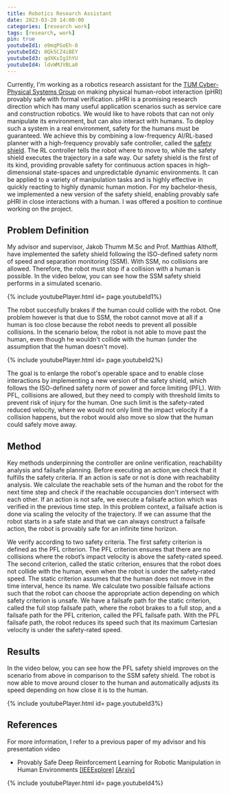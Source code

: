 ```yaml
---
title: Robotics Research Assistant
date: 2023-03-20 14:00:00
categories: [research work]
tags: [research, work]   
pin: true  
youtubeId1: o9mqPGoEh-8
youtubeId2: 8Qk5CZ4iBEY
youtubeId3: qdXKxIg1hYU
youtubeId4: ldvWMJVBLa0
---
```


Currently, I'm working as a robotics research assistant for the [TUM Cyber-Physical Systems Group](https://www.ce.cit.tum.de/air/people/prof-dr-ing-matthias-althoff/) on making physical human-robot interaction (pHRI) provably safe with formal verification. pHRI is a promising research direction which has many useful application scenarios such as service care and construction robotics. We would like to have robots that can not only manipulate its environment, but can also interact with humans. To deploy such a system in a real environment, safety for the humans must be guaranteed. We achieve this by combining a low-frequency AI/RL-based planner with a high-frequency provably safe controller, called the [safety shield](https://github.com/JakobThumm/sara-shield). The RL controller tells the robot where to move to, while the safety shield executes the trajectory in a safe way. Our safety shield is the first of its kind, providing provable safety for continuous action spaces in high-dimensional state-spaces and unpredictable dynamic environments. It can be applied to a variety of manipulation tasks and is highly effective in quickly reacting to highly dynamic human motion. For my bachelor-thesis, we implemented a new version of the safety shield, enabling provably safe pHRI in close interactions with a human. I was offered a position to continue working on the project.

## Problem Definition

My advisor and supervisor, Jakob Thumm M.Sc and Prof. Matthias Althoff, have implemented the safety shield following the ISO-defined safety norm of speed and separation monitoring (SSM). With SSM, no collisions are allowed. Therefore, the robot must stop if a collision with a human is possible. In the video below, you can see how the SSM safety shield performs in a simulated scenario. 

{% include youtubePlayer.html id= page.youtubeId1%}

The robot succesfully brakes if the human could collide with the robot. One problem however is that due to SSM, the robot cannot move at all if a human is too close because the robot needs to prevent all possible collisions. In the scenario below, the robot is not able to move past the human, even though he wouldn't collide with the human (under the assumption that the human doesn't move).

{% include youtubePlayer.html id= page.youtubeId2%}

The goal is to enlarge the robot's operable space and to enable close interactions by implementing a new version of the safety shield, which follows the ISO-defined safety norm of power and force limiting (PFL). With PFL, collisions are allowed, but they need to comply with threshold limits to prevent risk of injury for the human. One such limit is the safety-rated reduced velocity, where we would not only limit the impact velocity if a collision happens, but the robot would also move so slow that the human could safely move away.

## Method

Key methods underpinning the controller are online verification, reachability analysis and failsafe planning. Before executing an action,we check that it fulfills the safety criteria. If an action is safe or not is done with reachability analysis. We calculate the reachable sets of the human and the robot for the next time step and check if the reachable occupancies don't intersect with each other. If an action is not safe, we execute a failsafe action which was verified in the previous time step. In this problem context, a failsafe action is done via scaling the velocity of the trajectory. If we can assume that the robot starts in a safe state and that we can always construct a failsafe action, the robot is provably safe for an infinite time horizon.

We verify according to two safety criteria. The first safety criterion is defined as the PFL criterion. The PFL criterion ensures that there are no collisions where the robot’s impact velocity is above the safety-rated speed. The second criterion, called the static criterion, ensures that the robot does not collide with the human, even when the robot is under the safety-rated speed. The static criterion assumes that the human does not move in the time interval, hence its name. We calculate two possible failsafe actions such that the robot can choose the appropriate action depending on which safety criterion is unsafe. We have a failsafe path for the static criterion, called the full stop failsafe path, where the robot brakes to a full stop, and a failsafe path for the PFL criterion, called the PFL failsafe path. With the PFL failsafe path, the robot reduces its speed such that its maximum Cartesian velocity is under the safety-rated speed. 

## Results

In the video below, you can see how the PFL safety shield improves on the scenario from above in comparison to the SSM safety shield. The robot is now able to move around closer to the human and automatically adjusts its speed depending on how close it is to the human.

{% include youtubePlayer.html id= page.youtubeId3%}

## References

For more information, I refer to a previous paper of my advisor and his presentation video

- Provably Safe Deep Reinforcement Learning for Robotic Manipulation in Human Environments [[IEEExplore]](https://ieeexplore.ieee.org/document/9811698) [[Arxiv]](https://arxiv.org/abs/2205.06311)

{% include youtubePlayer.html id= page.youtubeId4%}